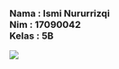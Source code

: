<h3>Nama : Ismi Nururrizqi<br/>
Nim : 17090042<br/>
Kelas : 5B<br/></h3>

<img src="https://github.com/ismynr/mk_mobile1/blob/master/submission1/Hasil.gif"/>
